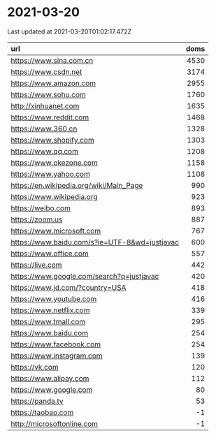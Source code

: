 # 2021-03-20

<!-- BEGIN -->
Last updated at 2021-03-20T01:02:17.472Z

url | doms
:- | -:
https://www.sina.com.cn | 4530
https://www.csdn.net | 3174
https://www.amazon.com | 2955
https://www.sohu.com | 1760
http://xinhuanet.com | 1635
https://www.reddit.com | 1468
https://www.360.cn | 1328
https://www.shopify.com | 1303
https://www.qq.com | 1208
https://www.okezone.com | 1158
https://www.yahoo.com | 1108
https://en.wikipedia.org/wiki/Main_Page | 990
https://www.wikipedia.org | 923
https://weibo.com | 893
https://zoom.us | 887
https://www.microsoft.com | 767
https://www.baidu.com/s?ie=UTF-8&wd=justjavac | 600
https://www.office.com | 557
https://live.com | 442
https://www.google.com/search?q=justjavac | 420
https://www.jd.com/?country=USA | 418
https://www.youtube.com | 416
https://www.netflix.com | 339
https://www.tmall.com | 295
https://www.baidu.com | 254
https://www.facebook.com | 254
https://www.instagram.com | 139
https://vk.com | 120
https://www.alipay.com | 112
https://www.google.com | 80
https://panda.tv | 53
https://taobao.com | -1
http://microsoftonline.com | -1
<!-- END -->
